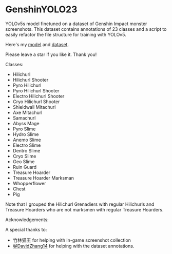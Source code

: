 # GenshinYOLO23
YOLOv5s model finetuned on a dataset of Genshin Impact monster screenshots. This dataset contains annotations of 23 classes and a script to easily refactor the file structure for training with YOLOv5.

Here's my [model](https://drive.google.com/file/d/16NkunYLmxiSxuTbmzZ6GLgjemjcQz0fU/view?usp=sharing) and [dataset](https://drive.google.com/file/d/1RKqcAJU3Njud5zFuHd2_xngcwssSJSke/view?usp=sharing). 

Please leave a star if you like it. Thank you!

Classes:
- Hilichurl
- Hilichurl Shooter
- Pyro Hilichurl
- Pyro Hilichurl Shooter
- Electro Hilichurl Shooter
- Cryo Hilichurl Shooter
- Shieldwall Mitachurl
- Axe Mitachurl
- Samachurl
- Abyss Mage
- Pyro Slime
- Hydro Slime
- Anemo Slime
- Electro Slime
- Dentro Slime
- Cryo Slime
- Geo Slime
- Ruin Guard
- Treasure Hoarder
- Treasure Hoarder Marksman
- Whopperflower
- Chest
- Pig

Note that I grouped the Hilichurl Grenadiers with regular Hilichurls and Treasure Hoarders who are not marksmen with regular Treasure Hoarders.

Acknowledgements:

A special thanks to:

- 竹林猫王 for helping with in-game screenshot collection
- [@DavidZhang14](https://github.com/DavidZhang14) for helping with the dataset annotations.
